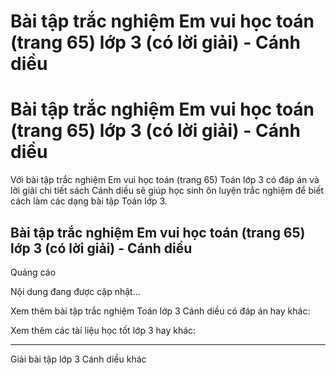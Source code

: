 # Bài tập trắc nghiệm Em vui học toán (trang 65) lớp 3 (có lời giải) - Cánh diều

#  Bài tập trắc nghiệm Em vui học toán (trang 65) lớp 3 (có lời giải) - Cánh diều

Với bài tập trắc nghiệm Em vui học toán (trang 65) Toán lớp 3 có đáp án và lời giải chi tiết sách Cánh diều sẽ giúp học sinh ôn luyện trắc nghiệm để biết cách làm các dạng bài tập Toán lớp 3.

##  Bài tập trắc nghiệm Em vui học toán (trang 65) lớp 3 (có lời giải) - Cánh diều

Quảng cáo

Nội dung đang được cập nhật...

Xem thêm bài tập trắc nghiệm Toán lớp 3 Cánh diều có đáp án hay khác:

Xem thêm các tài liệu học tốt lớp 3 hay khác:

* * *

Giải bài tập lớp 3 Cánh diều khác
